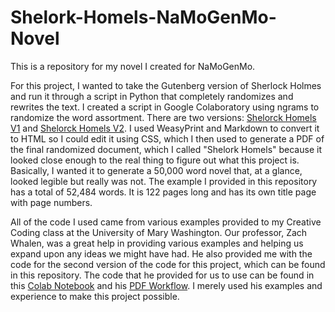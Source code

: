 # Shelork-Homels-NaMoGenMo-Novel
This is a repository for my novel I created for NaMoGenMo.

For this project, I wanted to take the Gutenberg version of Sherlock Holmes and run it through a script in Python that completely randomizes and rewrites the text. I created a script in Google Colaboratory using ngrams to randomize the word assortment. There are two versions: [Shelorck Homels V1](https://colab.research.google.com/drive/10FgbVzlBXolOUa2VQqTnKZZXFHLROSx1?usp=sharing) and [Shelorck Homels V2](https://colab.research.google.com/drive/1Jv9iA06Hxu3De3pAQp-mFp3k0TNyLBtI?usp=sharing). I used WeasyPrint and Markdown to convert it to HTML so I could edit it using CSS, which I then used to generate a PDF of the final randomized document, which I called "Shelork Homels" because it looked close enough to the real thing to figure out what this project is. Basically, I wanted it to generate a 50,000 word novel that, at a glance, looked legible but really was not. The example I provided in this repository has a total of 52,484 words. It is 122 pages long and has its own title page with page numbers.

All of the code I used came from various examples provided to my Creative Coding class at the University of Mary Washington. Our professor, Zach Whalen, was a great help in providing various examples and helping us expand upon any ideas we might have had. He also provided me with the code for the second version of the code for this project, which can be found in this repository. The code that he provided for us to use can be found in this [Colab Notebook](https://colab.research.google.com/drive/1pPHK6vqYkV76yhGjs7vbD1An5oxX0w3M?usp=sharing) and his [PDF Workflow](https://colab.research.google.com/drive/1I_hBDpmN9b7GEoR7MpqZQ4eIuvxMCbxF?usp=sharing). I merely used his examples and experience to make this project possible.


